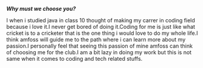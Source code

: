 _****Why must we choose you?****_

I when i studied java in class 10 thought of making my carrer in coding field because i love it.I never get bored of doing it.Coding for me is just like what cricket is to a cricketer that is the one thing i would love to do my whole life.I think amfoss will guide me to the path where i can learn more about my passion.I personally feel that seeing this passion of mine amfoss can think of choosing me for the club.I am a bit lazy in doing my work but this is not same when it comes to coding and tech related stuffs.
